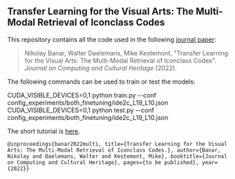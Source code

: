 ## Transfer Learning for the Visual Arts: The Multi-Modal Retrieval of Iconclass Codes


This repository contains all the code used in the following [journal paper]():

> Nikolay Banar, Walter Daelemans, Mike Kestemont, "Transfer Learning for the Visual Arts: The Multi-Modal Retrieval of Iconclass Codes". *Journal on Computing and Cultural Heritage* (2022).

The following commands can be used to train or test the models:

CUDA_VISIBLE_DEVICES=0,1 python train.py --conf config_experiments/both_finetuning/ide2c_L19_L10.json
CUDA_VISIBLE_DEVICES=0,1 python test.py --conf config_experiments/both_finetuning/ide2c_L19_L10.json

The short tutorial is [here](https://drive.google.com/drive/folders/16kKuUYlx1_5oiJVHitqH9M2iWM2EMySx?usp=sharing).

```
@inproceedings{banar2022multi, title={Transfer Learning for the Visual Arts: The Multi-Modal Retrieval of Iconclass Codes.}, author={Banar, Nikolay and Daelemans, Walter and Kestemont, Mike}, booktitle={Journal on Computing and Cultural Heritage}, pages={to be published}, year={2022}}
```
